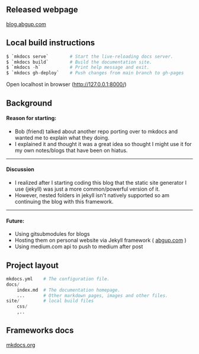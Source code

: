 ## Released webpage

[blog.abgup.com](https://blog.abgup.com)

## Local build instructions

```python
$ `mkdocs serve`        # Start the live-reloading docs server.
$ `mkdocs build`        # Build the documentation site.
$ `mkdocs -h`           # Print help message and exit.
$ `mkdocs gh-deploy`    # Push changes from main branch to gh-pages
```

Open localhost in browser (http://127.0.0.1:8000/)


## Background

#### Reason for starting:

- Bob (friend) talked about another repo porting over to mkdocs and wanted me to explain what they doing.
- I explained it and thought it was a great idea so thought I might use it for my own notes/blogs that have been on hiatus.

--- 

#### Discussion

- I realized after I starting coding this blog that the static site generator I use (jekyll) was just a more common/powerful version of it. 
- However, nested folders in jekyll isn't natively supported so am continuing the blog with this framework.

--- 

#### Future:

- Using gitsubmodules for blogs
- Hosting them on personal website via Jekyll framework ( [abgup.com](abgup.com) )
- Using medium.com api to push to medium after post

## Project layout

```python
mkdocs.yml    # The configuration file.
docs/
    index.md  # The documentation homepage.
    ...       # Other markdown pages, images and other files.
site/         # local build files
    css/
    ,..
```

## Frameworks docs


[mkdocs.org](https://mkdocs.com)

